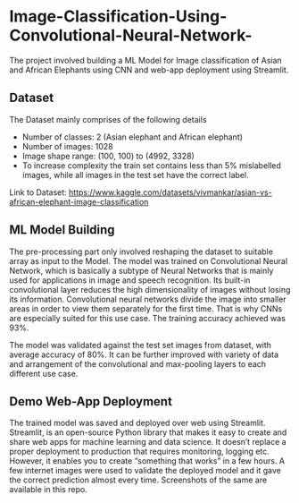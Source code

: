 # Image-Classification-Using-Convolutional-Neural-Network-

The project involved building a ML Model for Image classification of Asian and African Elephants using CNN and web-app deployment using Streamlit.

## Dataset
The Dataset mainly comprises of the following details
- Number of classes: 2 (Asian elephant and African elephant)
- Number of images: 1028
- Image shape range: (100, 100) to (4992, 3328)
- To increase complexity the train set contains less than 5% mislabelled images, while all images in the test set have the correct label.

Link to Dataset: https://www.kaggle.com/datasets/vivmankar/asian-vs-african-elephant-image-classification

## ML Model Building
The pre-processing part only involved reshaping the dataset to suitable array as input to the Model. The model was trained on Convolutional Neural Network, which is basically a subtype of Neural Networks that is mainly used for applications in image and speech recognition. Its built-in convolutional layer reduces the high dimensionality of images without losing its information. Convolutional neural networks divide the image into smaller areas in order to view them separately for the first time. That is why CNNs are especially suited for this use case. The training accuracy achieved was 93%.

The model was validated against the test set images from dataset, with average accuracy of 80%. It can be further improved with variety of data and arrangement of the convolutional and max-pooling layers to each different use case.

## Demo Web-App Deployment
The trained model was saved and deployed over web using Streamlit. Streamlit, is an open-source Python library that makes it easy to create and share web apps for machine learning and data science. It doesn’t replace a proper deployment to production that requires monitoring, logging etc. However, it enables you to create “something that works” in a few hours.
A few internet images were used to validate the deployed model and it gave the correct prediction almost every time. Screenshots of the same are available in this repo.

